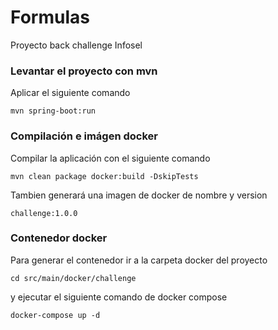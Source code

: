 # Formulas

Proyecto back challenge Infosel

### Levantar el proyecto con mvn

Aplicar el siguiente comando

```
mvn spring-boot:run
```

### Compilación e imágen docker

Compilar la aplicación con el siguiente comando

```
mvn clean package docker:build -DskipTests
```
Tambien generará una imagen de docker de nombre y version

```
challenge:1.0.0
```

### Contenedor docker

Para generar el contenedor ir a la carpeta docker del proyecto


```
cd src/main/docker/challenge
```

y ejecutar el siguiente comando de docker compose

```
docker-compose up -d
```
